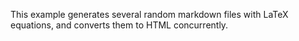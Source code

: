 This example generates several random markdown files with LaTeX equations,
and converts them to HTML concurrently.
